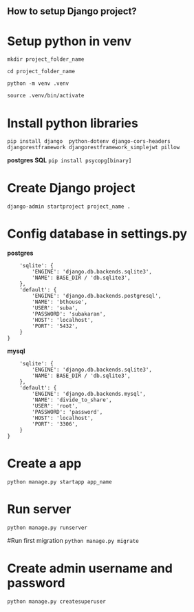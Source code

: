 ## How to setup Django project? 

# Setup python in venv
`mkdir project_folder_name`

`cd project_folder_name`

`python -m venv .venv`

`source .venv/bin/activate`


# Install python libraries

`pip install django  python-dotenv django-cors-headers djangorestframework djangorestframework_simplejwt pillow`


**postgres SQL**
`pip install psycopg[binary]`

# Create Django project
`django-admin startproject project_name .`

# Config database in settings.py

**postgres**
```DATABASES = {
    'sqlite': {
        'ENGINE': 'django.db.backends.sqlite3',
        'NAME': BASE_DIR / 'db.sqlite3',
    },
    'default': {
        'ENGINE': 'django.db.backends.postgresql',
        'NAME': 'bthouse',
        'USER': 'suba',
        'PASSWORD': 'subakaran',
        'HOST': 'localhost',
        'PORT': '5432',
    }
}
```

**mysql**

```DATABASES = {
    'sqlite': {
        'ENGINE': 'django.db.backends.sqlite3',
        'NAME': BASE_DIR / 'db.sqlite3',
    },
    'default': {
        'ENGINE': 'django.db.backends.mysql',
        'NAME': 'divide_to_share',  
        'USER': 'root',  
        'PASSWORD': 'password',  
        'HOST': 'localhost',  
        'PORT': '3306',  
    }
}
```

# Create a app
`python manage.py startapp app_name`

# Run server 
`python manage.py runserver`

#Run first migration
`python manage.py migrate`

# Create admin username and password 
`python manage.py createsuperuser`






